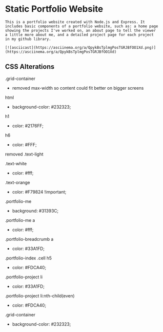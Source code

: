 # Static Portfolio Website
    This is a portfolio website created with Node.js and Express. It includes basic components of a portfolio website, such as: a home page showing the projects I've worked on, an about page to tell the viewer a little more about me, and a detailed project page for each project in my github library.

    [![asciicast](https://asciinema.org/a/QpykBsTplmgPosTGRJBfOO1Xd.png)](https://asciinema.org/a/QpykBsTplmgPosTGRJBfOO1Xd)

## CSS Alterations
.grid-container
- removed max-width so content could fit better on bigger screens

html
- background-color: #232323;

h1
- color: #2176FF;

h6
- color: #FFF;

removed .text-light

.text-white
- color: #fff;

.text-orange
- color: #F79824 !important;

.portfolio-me
- background: #31393C;

.portfolio-me a 
- color: #fff;

.portfolio-breadcrumb a
- color: #33A1FD;

.portfolio-index .cell h5
- color: #FDCA40;

.portfolio-project li
- color: #33A1FD;

.portfolio-project li:nth-child(even)
- color: #FDCA40;

.grid-container
- background-color: #232323;
